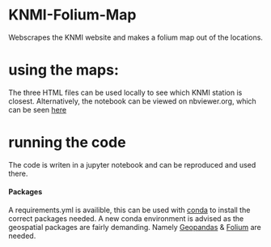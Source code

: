 # KNMI-Folium-Map
Webscrapes the KNMI website and makes a folium map out of the locations. 

# using the maps:
The three HTML files can be used locally to see which KNMI station is closest.
Alternatively, the notebook can be viewed on nbviewer.org, which can be seen [here](https://nbviewer.org/github/Daafip/KNMI-Folium-Map/blob/main/Hourly%20%26%20daily%20station%20data%20KNMI%202023-03-21.html)

# running the code 
The code is writen in a jupyter notebook and can be reproduced and used there. 

#### Packages
A requirements.yml is availible, this can be used with [conda](https://conda.io/docs/user-guide/tasks/manage-environments.html) to install the correct packages needed. A new conda environment is advised as the geospatial packages are fairly demanding. Namely [Geopandas](https://geopandas.org) & [Folium](https://python-visualization.github.io/folium/) are needed.
